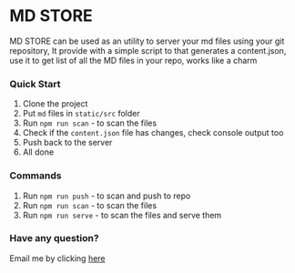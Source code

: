 # MD STORE

MD STORE can be used as an utility to server your md files using your git repository,
It provide with a simple script to that generates a content.json, use it to get list of all the
MD files in your repo, works like a charm

### Quick Start 

1. Clone the project
1. Put `md` files in `static/src` folder
2. Run `npm run scan` - to scan the files
3. Check if the `content.json` file has changes, check console output too
4. Push back to the server
7. All done

### Commands

1. Run `npm run push` - to scan and push to repo
2. Run `npm run scan` - to scan the files
3. Run `npm run serve` - to scan the files and serve them

### Have any question?

Email me by clicking [here](mailto:thefallenmerc@gmail.com?Subject=Hey%20Shubham)
